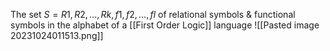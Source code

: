 The set $S = {R1,R2,...,Rk,f1,f2,...,fl}$  of relational symbols & functional symbols in the alphabet of a [[First Order Logic]] language
![[Pasted image 20231024011513.png]]